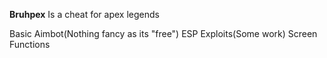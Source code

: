 <b>Bruhpex</b>
Is a cheat for apex legends 

Basic Aimbot(Nothing fancy as its "free")
ESP
Exploits(Some work)
Screen Functions
